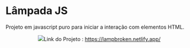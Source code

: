 # Lâmpada JS
Projeto em javascript puro para iniciar a interação com elementos HTML.<br>

<p align="center">
    <img windth="470" src="imag/lamp.gif"

Link do Projeto : https://lampbroken.netlify.app/